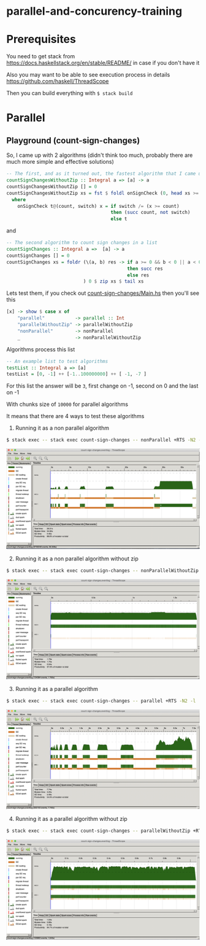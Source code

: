 # parallel-and-concurency-training

# Prerequisites

You need to get stack from https://docs.haskellstack.org/en/stable/README/ in case if you don't have it

Also you may want to be able to see execution process in details https://github.com/haskell/ThreadScope

Then you can build everything with `$ stack build`

# Parallel

## Playground (count-sign-changes)

So, I came up with 2 algorithms (didn't think too much, probably there are much more simple and effective solutions)

```haskell
-- The first, and as it turned out, the fastest algorithm that I came up with
countSignChangesWithoutZip :: Integral a => [a] -> a
countSignChangesWithoutZip [] = 0
countSignChangesWithoutZip xs = fst $ foldl onSignCheck (0, head xs >= 0) xs
  where
    onSignCheck t@(count, switch) x = if switch /= (x >= count)
                                      then (succ count, not switch)
                                      else t
```

and

```haskell
-- The second algorithm to count sign changes in a list
countSignChanges :: Integral a =>  [a] -> a
countSignChanges [] = 0
countSignChanges xs = foldr (\(a, b) res -> if a >= 0 && b < 0 || a < 0 && b >= 0
                                            then succ res
                                            else res
                            ) 0 $ zip xs $ tail xs
```

Lets test them, if you check out [count-sign-changes/Main.hs](count-sign-changes/Main.hs) then you'll see this

```haskell
[x] -> show $ case x of
    "parallel"           -> parallel :: Int
    "parallelWithoutZip" -> parallelWithoutZip
    "nonParallel"        -> nonParallel
    _                    -> nonParallelWithoutZip
```

Algorithms process this list
```haskell
-- An example list to test algorithms
testList :: Integral a => [a]
testList = [0, -1] ++ [-1..100000000] ++ [ -1, -7 ]
```

For this list the answer will be `3`, first change on -1, second on 0 and the last on -1

With chunks size of `10000` for parallel algorithms

It means that there are 4 ways to test these algorithms

1. Running it as a non parallel algorithm
```bash
$ stack exec -- stack exec count-sign-changes -- nonParallel +RTS -N2 -l
```

![alt text](screenshots/count-sign-changes-nonParallel.png)

2. Running it as a non parallel algorithm without zip
```bash
$ stack exec -- stack exec count-sign-changes -- nonParallelWithoutZip +RTS -N2 -l
```

![alt text](screenshots/count-sign-changes-nonParallelWithoutZip.png)

3. Running it as a parallel algorithm
```bash
$ stack exec -- stack exec count-sign-changes -- parallel +RTS -N2 -l
```

![alt text](screenshots/count-sign-changes-parallel.png)

4. Running it as a parallel algorithm without zip
```bash
$ stack exec -- stack exec count-sign-changes -- parallelWithoutZip +RTS -N2 -l
```

![alt text](screenshots/count-sign-changes-parallelWithoutZip.png)
